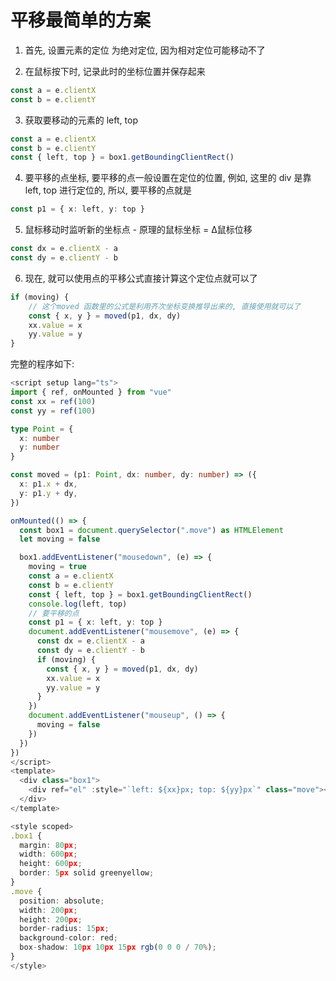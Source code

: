 # 平移最简单的方案

1.  首先, 设置元素的定位 为绝对定位, 因为相对定位可能移动不了

2. 在鼠标按下时, 记录此时的坐标位置并保存起来

```ts
const a = e.clientX
const b = e.clientY
```

3. 获取要移动的元素的 left, top

```ts
const a = e.clientX
const b = e.clientY
const { left, top } = box1.getBoundingClientRect()
```

4. 要平移的点坐标, 要平移的点一般设置在定位的位置, 例如, 这里的 div 是靠 left, top 进行定位的, 所以, 要平移的点就是 

```ts
const p1 = { x: left, y: top }
```

5. 鼠标移动时监听新的坐标点 - 原理的鼠标坐标 = Δ鼠标位移

```ts
const dx = e.clientX - a
const dy = e.clientY - b
```

6. 现在, 就可以使用点的平移公式直接计算这个定位点就可以了

```ts
if (moving) {
    // 这个moved 函数里的公式是利用齐次坐标变换推导出来的, 直接使用就可以了
    const { x, y } = moved(p1, dx, dy)
    xx.value = x
    yy.value = y
}
```

完整的程序如下:

```ts
<script setup lang="ts">
import { ref, onMounted } from "vue"
const xx = ref(100)
const yy = ref(100)

type Point = {
  x: number
  y: number
}

const moved = (p1: Point, dx: number, dy: number) => ({
  x: p1.x + dx,
  y: p1.y + dy,
})

onMounted(() => {
  const box1 = document.querySelector(".move") as HTMLElement
  let moving = false

  box1.addEventListener("mousedown", (e) => {
    moving = true
    const a = e.clientX
    const b = e.clientY
    const { left, top } = box1.getBoundingClientRect()
    console.log(left, top)
    // 要平移的点
    const p1 = { x: left, y: top }
    document.addEventListener("mousemove", (e) => {
      const dx = e.clientX - a
      const dy = e.clientY - b
      if (moving) {
        const { x, y } = moved(p1, dx, dy)
        xx.value = x
        yy.value = y
      }
    })
    document.addEventListener("mouseup", () => {
      moving = false
    })
  })
})
</script>
<template>
  <div class="box1">
    <div ref="el" :style="`left: ${xx}px; top: ${yy}px`" class="move"></div>
  </div>
</template>

<style scoped>
.box1 {
  margin: 80px;
  width: 600px;
  height: 600px;
  border: 5px solid greenyellow;
}
.move {
  position: absolute;
  width: 200px;
  height: 200px;
  border-radius: 15px;
  background-color: red;
  box-shadow: 10px 10px 15px rgb(0 0 0 / 70%);
}
</style>

```


